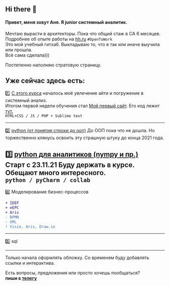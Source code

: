 ## Hi there 👋

#### Привет, меня зовут Аня. Я junior системный аналитик.     
Мечтаю вырасти в архитекторы. Пока что общий стаж в СА 6 месяцев.                                      
Подробнее об опыте работы на [hh.ru](https://hh.ru/resume/8c0f50a2ff095befa60039ed1f46346c6b4954)  `#OpenToWork`                        
Это мой учебный гитхаб. Выкладываю то, что я так или иначе выучила или прошла.                 
Всё сама сделала)))          
                            
Постепенно наполняю стратовую страницу.       
## Уже сейчас здесь есть:
                                                   
:one: [С этого курса](https://github.com/kornilovaap/JavaScript_start) началось моё увлечение айти и погружение в системный анализ.    
  Итогом первой недели обучения стал [Мой первый сайт](http://b9164023.beget.tech). Его код лежит [тут.](https://github.com/kornilovaap/my_first_site)    
  `HTML+CSS / JS / PHP + Sublime text`
                                   
-----------------------------------------------------------                       
:two: [python (от понятия строки до ооп)](https://github.com/kornilovaap/Python_GeekBrains.ru)
   До ООП пока что не дошла. Но торжественно клянусь освоить эту страшную штуку до конца 2021 года.          
                                                                            
:three: [python для аналитиков (nympy и пр.)](https://github.com/kornilovaap/Python_for_analyst/blob/main/README.md)            
Старт c 23.11.21 Буду держать в курсе. Обещают много интересного.           
 `python / pyCharm / collab`                                     
 ----------------------
     
:four: Моделирование бизнес-процессов
```diff   
+ IDEF
+ eEPC
+ Aris
- BPMN
- UML
! Visio, Aris, Draw.io
```        
------------------------------------------------         
:five: sql    
             
 -------------------------------------------  
                   
Только начала оформлять обложку. Со временем буду добавлять ссылки и интерактива. 
  
Есть вопросы, предложения или просто хочешь пообщаться?   
**пиши в [телегу](https://t.me/Anna_PavlovnaK)**        
                       
